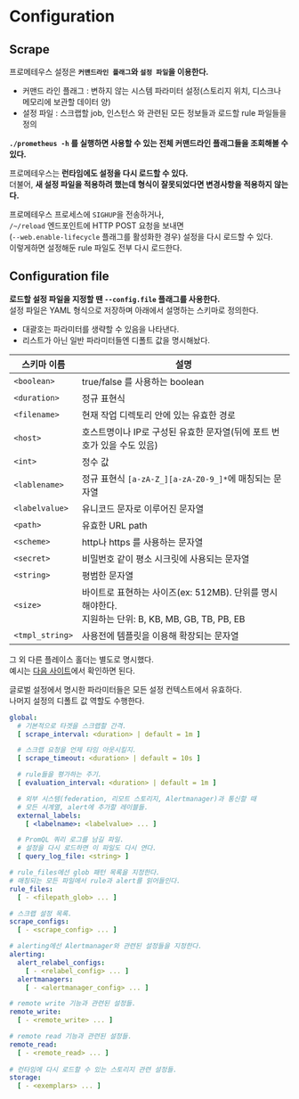 # Configuration 
## Scrape

프로메테우스 설정은 **`커맨드라인 플래그`와 `설정 파일`을 이용한다.**    

* 커맨드 라인 플래그 : 변하지 않는 시스템 파라미터 설정(스토리지 위치, 디스크나 메모리에 보관할 데이터 양)   
* 설정 파일 : 스크랩할 job, 인스턴스 와 관련된 모든 정보들과 로드할 rule 파일들을 정의    
  
**`./prometheus -h` 를 실행하면 사용할 수 있는 전체 커맨드라인 플래그들을 조회해볼 수 있다.**   
       
프로메테우스는 **런타임에도 설정을 다시 로드할 수 있다.**            
더불어, **새 설정 파일을 적용하려 했는데 형식이 잘못되었다면 변경사항을 적용하지 않는다.**           
   
프로메테우스 프로세스에 `SIGHUP`을 전송하거나,       
`/~/reload` 엔드포인트에 HTTP POST 요청을 보내면        
(`--web.enable-lifecycle` 플래그를 활성화한 경우) 설정을 다시 로드할 수 있다.    
이렇게하면 설정해둔 rule 파일도 전부 다시 로드한다.     

## Configuration file
  
**로드할 설정 파일을 지정할 땐 `--config.file` 플래그를 사용한다.**     
설정 파일은 YAML 형식으로 저장하며 아래에서 설명하는 스키마로 정의한다.   
 
* 대괄호는 파라미터를 생략할 수 있음을 나타낸다.    
* 리스트가 아닌 일반 파라미터들엔 디폴트 값을 명시해놨다.  

|스키마 이름|설명|
|----------|----|
|`<boolean>`|true/false 를 사용하는 boolean|
|`<duration>`|정규 표현식|
|`<filename>`|현재 작업 디렉토리 안에 있는 유효한 경로|
|`<host>`|호스트명이나 IP로 구성된 유효한 문자열(뒤에 포트 번호가 있을 수도 있음)|
|`<int>`|정수 값|
|`<lablename>`|정규 표현식 `[a-zA-Z_][a-zA-Z0-9_]*`에 매칭되는 문자열|
|`<labelvalue>`|유니코드 문자로 이루어진 문자열|
|`<path>`|유효한 URL path|
|`<scheme>`|http나 https 를 사용하는 문자열|
|`<secret>`|비밀번호 같이 평소 시크릿에 사용되는 문자열|
|`<string>`|평범한 문자열|
|`<size>`|바이트로 표현하는 사이즈(ex: 512MB). 단위를 명시해야한다.<br>지원하는 단위: B, KB, MB, GB, TB, PB, EB|   
|`<tmpl_string>`|사용전에 템플릿을 이용해 확장되는 문자열|
  
그 외 다른 플레이스 홀더는 별도로 명시했다.   
예시는 [다음 사이트](https://github.com/prometheus/prometheus/blob/release-2.32/config/testdata/conf.good.yml)에서 확인하면 된다.  

글로벌 설정에서 명시한 파라미터들은 모든 설정 컨텍스트에서 유효하다.     
나머지 설정의 디폴트 값 역할도 수행한다.      
  
```yml
global:
  # 기본적으로 타겟을 스크랩할 간격.
  [ scrape_interval: <duration> | default = 1m ]

  # 스크랩 요청을 언제 타임 아웃시킬지.
  [ scrape_timeout: <duration> | default = 10s ]

  # rule들을 평가하는 주기.
  [ evaluation_interval: <duration> | default = 1m ]

  # 외부 시스템(federation, 리모트 스토리지, Alertmanager)과 통신할 때
  # 모든 시계열, alert에 추가할 레이블들.
  external_labels:
    [ <labelname>: <labelvalue> ... ]

  # PromQL 쿼리 로그를 남길 파일.
  # 설정을 다시 로드하면 이 파일도 다시 연다.
  [ query_log_file: <string> ]

# rule_files에선 glob 패턴 목록을 지정한다.
# 매칭되는 모든 파일에서 rule과 alert를 읽어들인다.
rule_files:
  [ - <filepath_glob> ... ]

# 스크랩 설정 목록.
scrape_configs:
  [ - <scrape_config> ... ]

# alerting에선 Alertmanager와 관련된 설정들을 지정한다.
alerting:
  alert_relabel_configs:
    [ - <relabel_config> ... ]
  alertmanagers:
    [ - <alertmanager_config> ... ]

# remote write 기능과 관련된 설정들.
remote_write:
  [ - <remote_write> ... ]

# remote read 기능과 관련된 설정들.
remote_read:
  [ - <remote_read> ... ]
  
# 런타임에 다시 로드할 수 있는 스토리지 관련 설정들.
storage:
  [ - <exemplars> ... ]
```


